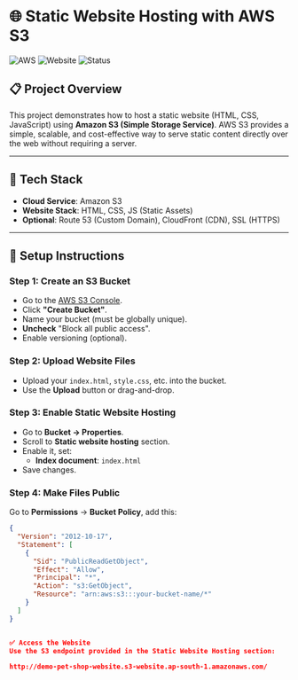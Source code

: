 # 🌐 Static Website Hosting with AWS S3

![AWS](https://img.shields.io/badge/AWS-S3-orange?logo=amazon-aws)
![Website](https://img.shields.io/badge/Hosting-Static%20Website-blue)
![Status](https://img.shields.io/badge/Status-Completed-brightgreen)

## 📋 Project Overview

This project demonstrates how to host a static website (HTML, CSS, JavaScript) using **Amazon S3 (Simple Storage Service)**. AWS S3 provides a simple, scalable, and cost-effective way to serve static content directly over the web without requiring a server.

---

## 🧰 Tech Stack

- **Cloud Service**: Amazon S3
- **Website Stack**: HTML, CSS, JS (Static Assets)
- **Optional**: Route 53 (Custom Domain), CloudFront (CDN), SSL (HTTPS)

---

## 🚀 Setup Instructions

### Step 1: Create an S3 Bucket

- Go to the [AWS S3 Console](https://s3.console.aws.amazon.com/s3/).
- Click **"Create Bucket"**.
- Name your bucket (must be globally unique).
- **Uncheck** "Block all public access".
- Enable versioning (optional).

### Step 2: Upload Website Files

- Upload your `index.html`, `style.css`, etc. into the bucket.
- Use the **Upload** button or drag-and-drop.

### Step 3: Enable Static Website Hosting

- Go to **Bucket → Properties**.
- Scroll to **Static website hosting** section.
- Enable it, set:
  - **Index document**: `index.html`
- Save changes.

### Step 4: Make Files Public

Go to **Permissions** → **Bucket Policy**, add this:

```json
{
  "Version": "2012-10-17",
  "Statement": [
    {
      "Sid": "PublicReadGetObject",
      "Effect": "Allow",
      "Principal": "*",
      "Action": "s3:GetObject",
      "Resource": "arn:aws:s3:::your-bucket-name/*"
    }
  ]
}


✅ Access the Website
Use the S3 endpoint provided in the Static Website Hosting section:

http://demo-pet-shop-website.s3-website.ap-south-1.amazonaws.com/
